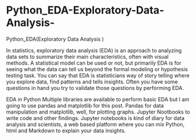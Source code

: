# Python_EDA-Exploratory-Data-Analysis-
Python_EDA(Exploratory Data Analysis )

In statistics, exploratory data analysis (EDA) is an approach to analyzing data sets to summarize their main characteristics, often with visual methods. A statistical model can be used or not, but primarily EDA is for seeing what the data can tell us beyond the formal modeling or hypothesis testing task.
You can say that EDA is statisticians way of story telling where you explore data, find patterns and tells insights. Often you have some questions in hand you try to validate those questions by performing EDA.

EDA in Python
Multiple libraries are available to perform basic EDA but I am going to use pandas and matplotlib for this post. Pandas for data manipulation and matplotlib, well, for plotting graphs. Jupyter Nootbooks to write code and other findings. Jupyter notebooks is kind of diary for data analysis and scientists, a web based platform where you can mix Python, html and Markdown to explain your data insights.
